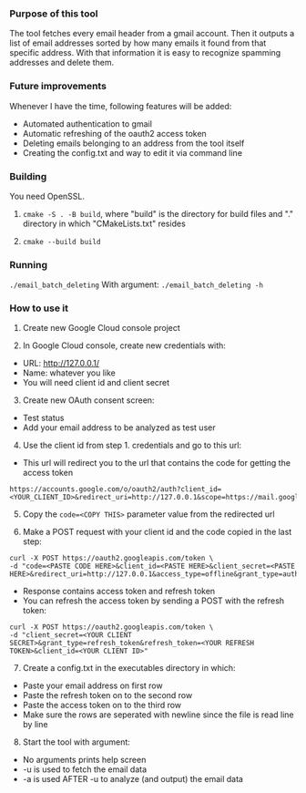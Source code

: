 ### Purpose of this tool
The tool fetches every email header from a gmail account.
Then it outputs a list of email addresses sorted by how many emails it found from that specific address.
With that information it is easy to recognize spamming addresses and delete them.

### Future improvements
Whenever I have the time, following features will be added:
- Automated authentication to gmail
- Automatic refreshing of the oauth2 access token
- Deleting emails belonging to an address from the tool itself
- Creating the config.txt and way to edit it via command line

### Building
You need OpenSSL.
1. `cmake -S . -B build`, where "build" is the directory for build files and "." directory in which "CMakeLists.txt" resides

2. `cmake --build build`

### Running
`./email_batch_deleting`
With argument:
`./email_batch_deleting -h`

### How to use it
1. Create new Google Cloud console project

2. In Google Cloud console, create new credentials with:
  - URL: http://127.0.0.1/
  - Name: whatever you like
  - You will need client id and client secret

3. Create new OAuth consent screen:
  - Test status
  - Add your email address to be analyzed as test user

4. Use the client id from step 1. credentials and go to this url:
  - This url will redirect you to the url that contains the code for getting the access token
```
https://accounts.google.com/o/oauth2/auth?client_id=<YOUR_CLIENT_ID>&redirect_uri=http://127.0.0.1&scope=https://mail.google.com/&email&response_type=code&include_granted_scopes=true&access_type=offline&state=state_parameter_passthrough_value
```

5. Copy the `code=<COPY THIS>` parameter value from the redirected url

6. Make a POST request with your client id and the code copied in the last step:
```
curl -X POST https://oauth2.googleapis.com/token \
-d "code=<PASTE CODE HERE>&client_id=<PASTE HERE>&client_secret=<PASTE HERE>&redirect_uri=http://127.0.0.1&access_type=offline&grant_type=authorization_code"
```
  - Response contains access token and refresh token
  - You can refresh the access token by sending a POST with the refresh token:
```
curl -X POST https://oauth2.googleapis.com/token \
-d "client_secret=<YOUR CLIENT SECRET>&grant_type=refresh_token&refresh_token=<YOUR REFRESH TOKEN>&client_id=<YOUR CLIENT ID>"
```

7. Create a config.txt in the executables directory in which:
  - Paste your email address on first row
  - Paste the refresh token on to the second row
  - Paste the access token on to the third row
  - Make sure the rows are seperated with newline since the file is read line by line

8. Start the tool with argument:
  - No arguments prints help screen
  - -u is used to fetch the email data
  - -a is used AFTER -u to analyze (and output) the email data

